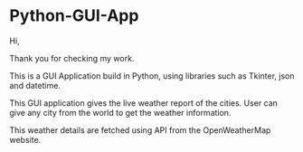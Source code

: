 # Python-GUI-App

Hi,

Thank you for checking my work.

This is a GUI Application build in Python, using libraries such as Tkinter, json and datetime.

This GUI application gives the live weather report of the cities. User can give any city from the world to get the weather information.

This weather details are fetched using API from the OpenWeatherMap website.

